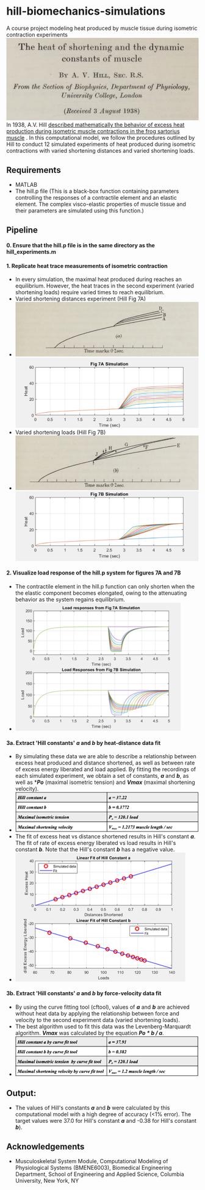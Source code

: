 # hill-biomechanics-simulations
A course project modeling heat produced by muscle tissue during isometric contraction experiments
![](./images/hill_title.png) \
In 1938, A.V. Hill [described mathematically the behavior of excess heat production during isometric muscle contractions in the frog sartorius muscle](https://royalsocietypublishing.org/doi/pdf/10.1098/rspb.1938.0050) . In this computational model, we follow the procedures outlined by Hill to conduct 12 simulated experiments of heat produced during isometric contractions with varied shortening distances and varied shortening loads.

## Requirements
- MATLAB 
- The hill.p file (This is a black-box function containing parameters controlling the responses of a contractile element and an elastic element. The complex visco-elastic properties of muscle tissue and their parameters are simulated using this function.)

## Pipeline

#### 0. Ensure that the hill.p file is in the same directory as the hill_experiments.m

#### 1. Replicate heat trace measurements of isometric contraction 
  * In every simulation, the maximal heat produced during reaches an equilibrium. However, the heat traces in the second experiment (varied shortening loads) require varied times to reach equilibrium.
  * Varied shortening distances experiment (Hill Fig 7A)
  * ![](./images/7A_hill.png) ![](./images/7A_sim.png)
  * Varied shortening loads (Hill Fig 7B)
  * ![](./images/7B_hill.png) ![](./images/7B_sim.png)
    
#### 2. Visualize load response of the hill.p system for figures 7A and 7B
  * The contractile element in the hill.p function can only shorten when the the elastic component becomes elongated, owing to the attenuating behavior as the system regains equilibrium.
  * ![](./images/load_responses.png)

#### 3a. Extract 'Hill constants' ***a*** and ***b*** by heat-distance data fit
  * By simulating these data we are able to describe a relationship between excess heat produced and distance shortened, as well as between rate of excess energy liberated and load applied. By fitting the recordings of each simulated experiment, we obtain a set of constants, ***a*** and ***b***, as well as ****Po*** (maximal isometric tension) and ***Vmax*** (maximal shortening velocity).
  * ![](./images/outputs_byload.png)
  * The fit of excess heat vs distance shortened results in Hill's constant ***a***. The fit of rate of excess energy liberated vs load results in Hill's constant ***b***. Note that the Hill's constant ***b*** has a negative value.
  * ![](./images/hill-constants_fit.png)

#### 3b. Extract 'Hill constants' ***a*** and ***b*** by force-velocity data fit
  * By using the curve fitting tool (cftool), values of ***a*** and ***b*** are achieved without heat data by applying the relationship between force and velocity to the second experiment data (varied shortening loads).
  * The best algorithm used to fit this data was the Levenberg-Marquardt algorithm. ***Vmax*** was calculated by the equation ***Po * b / a***.
  * ![](./images/outputs_byforce-vel.png)

## Output:
  * The values of Hill's constants ***a*** and ***b*** were calculated by this computational model with a high degree of accuracy (<1% error). The target values were 37.0 for Hill's constant ***a*** and -0.38 for Hill's constant ***b***). 

## Acknowledgements
* Musculoskeletal System Module, Computational Modeling of Physiological Systems (BMENE6003), Biomedical Engineering Department, School of Engineering and Applied Science, Columbia University, New York, NY
